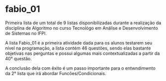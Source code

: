 # fabio_01

Primeira lista de um total de 9 listas disponibilizadas durante a realização da disciplina de Algoritmo
no curso Tecnológo em Análise e Desenvolvimento de Sistemas no IFPI.

A lista Fabio_01 é a primeira atividade dada para os alunos testarem seu nível na programação, a lista 
contém 46 questões, sendo elas bastante objetivas nas perguntas e possui algumas mais contextualizadas
a partir da 40° questão.

 A conclusão dela com êxito é um passo importante para o entwndimwnto da 2° lista que irá abordar Funcões/Condicionais.
